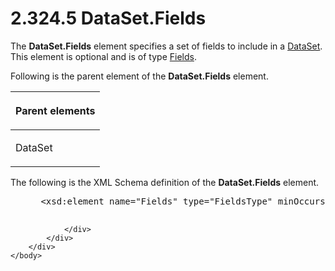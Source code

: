 <html dir="LTR" xmlns:mshelp="http://msdn.microsoft.com/mshelp" xmlns:ddue="http://ddue.schemas.microsoft.com/authoring/2003/5" xmlns:xlink="http://www.w3.org/1999/xlink" xmlns:tool="http://www.microsoft.com/tooltip">
    <head>
        <meta http-equiv="Content-Type" content="text/html; CHARSET=utf-8"></meta>
        <meta name="save" content="history"></meta>
        <title>2.324.5 DataSet.Fields</title>
        <xml>
            <mshelp:toctitle title="2.324.5 DataSet.Fields"></mshelp:toctitle>
            <mshelp:rltitle title="[MS-RDL]: DataSet.Fields"></mshelp:rltitle>
            <mshelp:keyword index="A" term="3fd0f663-85b4-41ac-b641-0ed275cabbe9"></mshelp:keyword>
            <mshelp:attr name="DCSext.ContentType" value="open specification"></mshelp:attr>
            <mshelp:attr name="AssetID" value="3fd0f663-85b4-41ac-b641-0ed275cabbe9"></mshelp:attr>
            <mshelp:attr name="TopicType" value="kbRef"></mshelp:attr>
            <mshelp:attr name="DCSext.Title" value="[MS-RDL]: DataSet.Fields" />
        </xml>
    </head>
    <body>
        <div id="header">
            <h1 class="heading">2.324.5 DataSet.Fields</h1>
        </div>
        <div id="mainSection">
            <div id="mainBody">
                <div id="allHistory" class="saveHistory"></div>
                <div id="sectionSection0" class="section" name="collapseableSection">
                    

<p>The <b>DataSet.Fields</b> element specifies a set of fields
to include in a <a href="a14782b0-2e2f-4305-83a3-3de3fd750b6a.htm">DataSet</a>.
This element is optional and is of type <a href="b37f01de-0f2f-42f0-90e2-ad8bed343954.htm">Fields</a>.</p>

<p>Following is the parent element of the <b>DataSet.Fields</b>
element.</p>

<table>
 <thead>
  <tr>
   <th>
   <p>Parent elements</p>
   </th>
  </tr>
 </thead>
 <tr>
  <td>
  <p>DataSet</p>
  </td>
 </tr>
</table>

<p>The following is the XML Schema definition of the <b>DataSet.Fields</b>
element.</p>

<dl>
<dd>
<div><pre> &lt;xsd:element name=&quot;Fields&quot; type=&quot;FieldsType&quot; minOccurs=&quot;0&quot; /&gt;
  
</pre></div>
</dd></dl>


                </div>
            </div>
        </div>
    </body>
</html>